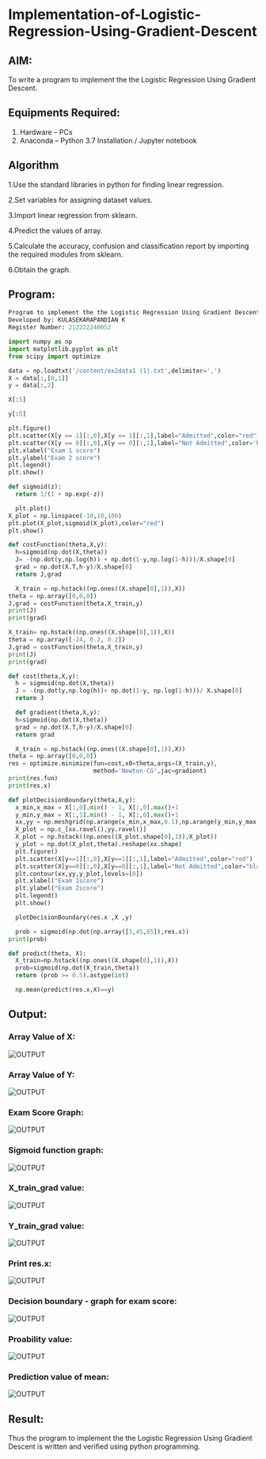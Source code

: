 # Implementation-of-Logistic-Regression-Using-Gradient-Descent

## AIM:
To write a program to implement the the Logistic Regression Using Gradient Descent.

## Equipments Required:
1. Hardware – PCs
2. Anaconda – Python 3.7 Installation / Jupyter notebook

## Algorithm
1.Use the standard libraries in python for finding linear regression.

2.Set variables for assigning dataset values.

3.Import linear regression from sklearn.

4.Predict the values of array.

5.Calculate the accuracy, confusion and classification report by importing the required modules from sklearn.

6.Obtain the graph.

## Program:
```python
Program to implement the the Logistic Regression Using Gradient Descent.
Developed by: KULASEKARAPANDIAN K
Register Number: 212222240052
```
```Python
import numpy as np
import matplotlib.pyplot as plt
from scipy import optimize

data = np.loadtxt('/content/ex2data1 (1).txt',delimiter=',')
X = data[:,[0,1]]
y = data[:,2]

X[:5]

y[:5]

plt.figure()
plt.scatter(X[y == 1][:,0],X[y == 1][:,1],label="Admitted",color="red")
plt.scatter(X[y == 0][:,0],X[y == 0][:,1],label="Not Admitted",color='black')
plt.xlabel("Exam 1 score")
plt.ylabel("Exam 2 score")
plt.legend()
plt.show()

def sigmoid(z):
  return 1/(1 + np.exp(-z))

  plt.plot()
X_plot = np.linspace(-10,10,100)
plt.plot(X_plot,sigmoid(X_plot),color="red")
plt.show()

def costFunction(theta,X,y):
  h=sigmoid(np.dot(X,theta))
  J= -(np.dot(y,np.log(h)) + np.dot(1-y,np.log(1-h)))/X.shape[0]
  grad = np.dot(X.T,h-y)/X.shape[0]
  return J,grad

  X_train = np.hstack((np.ones((X.shape[0],1)),X))
theta = np.array([0,0,0])
J,grad = costFunction(theta,X_train,y)
print(J)
print(grad)

X_train= np.hstack((np.ones((X.shape[0],1)),X))
theta = np.array([-24, 0.2, 0.2])
J,grad = costFunction(theta,X_train,y)
print(J)
print(grad)

def cost(theta,X,y):
  h = sigmoid(np.dot(X,theta))
  J = -(np.dot(y,np.log(h))+ np.dot(1-y, np.log(1-h)))/ X.shape[0]
  return J

  def gradient(theta,X,y):
  h=sigmoid(np.dot(X,theta))
  grad = np.dot(X.T,h-y)/X.shape[0]
  return grad

  X_train = np.hstack((np.ones((X.shape[0],1)),X))
theta = np.array([0,0,0])
res = optimize.minimize(fun=cost,x0=theta,args=(X_train,y),
                        method='Newton-CG',jac=gradient)
print(res.fun)
print(res.x)

def plotDecisionBoundary(theta,X,y):
  x_min,x_max = X[:,0].min() - 1, X[:,0].max()+1
  y_min,y_max = X[:,1].min() - 1, X[:,0].max()+1
  xx,yy = np.meshgrid(np.arange(x_min,x_max,0.1),np.arange(y_min,y_max,0.1))
  X_plot = np.c_[xx.ravel(),yy.ravel()]
  X_plot = np.hstack((np.ones((X_plot.shape[0],1)),X_plot))
  y_plot = np.dot(X_plot,theta).reshape(xx.shape)
  plt.figure()
  plt.scatter(X[y==1][:,0],X[y==1][:,1],label="Admitted",color="red")
  plt.scatter(X[y==0][:,0],X[y==0][:,1],label="Not Admitted",color="black")
  plt.contour(xx,yy,y_plot,levels=[0])
  plt.xlabel("Exam 1score")
  plt.ylabel("Exam 2score")
  plt.legend()
  plt.show()

  plotDecisionBoundary(res.x ,X ,y)

  prob = sigmoid(np.dot(np.array([1,45,85]),res.x))
print(prob)

def predict(theta, X):
  X_train=np.hstack((np.ones((X.shape[0],1)),X))
  prob=sigmoid(np.dot(X_train,theta))
  return (prob >= 0.5).astype(int)

  np.mean(predict(res.x,X)==y)
```

## Output:

### Array Value of X:
![OUTPUT](arrayx.png)

### Array Value of Y:
![OUTPUT](arrayy.png)

### Exam Score Graph:
![OUTPUT](examscore.png)

### Sigmoid function graph:
![OUTPUT](sigmoid.png)

### X_train_grad value:
![OUTPUT](xtraingrad.png)

### Y_train_grad value:
![OUTPUT](ytraingrad.png)

### Print res.x:
![OUTPUT](resx.png)

### Decision boundary - graph for exam score:
![OUTPUT](decisionboundary.png)

### Proability value:
![OUTPUT](prob.png)

### Prediction value of mean:
![OUTPUT](predict.png)


## Result:
Thus the program to implement the the Logistic Regression Using Gradient Descent is written and verified using python programming.

